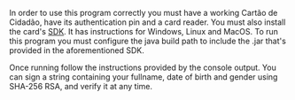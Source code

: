 In order to use this program correctly you must have a working Cartão de Cidadão, have its authentication pin and a card reader.
You must also install the card's [SDK](https://amagovpt.github.io/docs.autenticacao.gov/manual_sdk.html). It has instructions for Windows, Linux and MacOS.
To run this program you must configure the java build path to include the .jar that's provided in the aforementioned SDK.

Once running follow the instructions provided by the console output.
You can sign a string containing your fullname, date of birth and gender using SHA-256 RSA, and verify it at any time.


